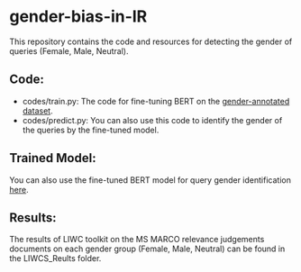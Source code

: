 # gender-bias-in-IR
This repository contains the code and resources for detecting the gender of queries (Female, Male, Neutral).
## Code:
- codes/train.py: The code for fine-tuning BERT on the [gender-annotated dataset](https://github.com/navid-rekabsaz/GenderBias_IR/blob/master/resources/queries_gender_annotated.csv).
- codes/predict.py: You can also use this code to identify the gender of the queries by the fine-tuned model.
## Trained Model:
You can also use the fine-tuned BERT model for query gender identification [here](https://drive.google.com/file/d/1_YTRs4v5DVUGUffnRHS_3Yk4qteJKO6w/view?usp=sharing).
## Results:
The results of LIWC toolkit on the MS MARCO relevance judgements documents on each gender group (Female, Male, Neutral) can be found in the LIWCS_Reults folder.
